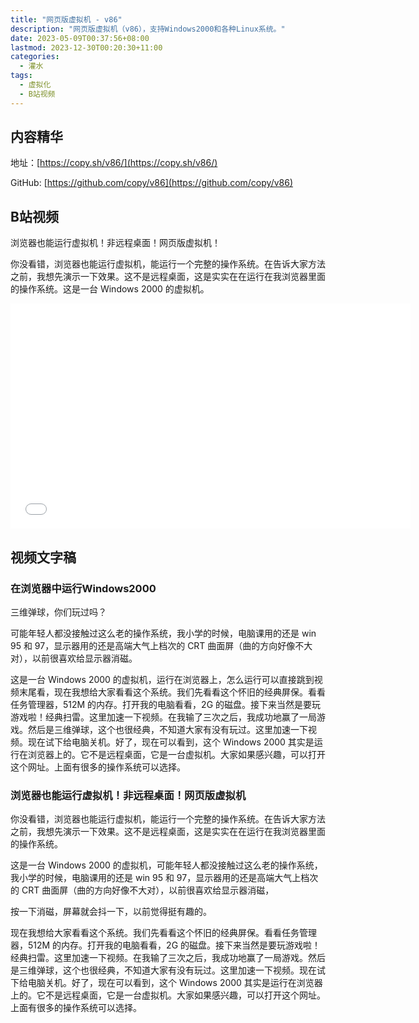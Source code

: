 ```yaml
---
title: "网页版虚拟机 - v86"
description: "网页版虚拟机（v86），支持Windows2000和各种Linux系统。"
date: 2023-05-09T00:37:56+08:00
lastmod: 2023-12-30T00:20:30+11:00
categories:
  - 灌水
tags:
  - 虚拟化
  - B站视频
---
```


## 内容精华

地址：[https://copy.sh/v86/](https://copy.sh/v86/)

GitHub: [https://github.com/copy/v86](https://github.com/copy/v86)

## B站视频

浏览器也能运行虚拟机！非远程桌面！网页版虚拟机！

你没看错，浏览器也能运行虚拟机，能运行一个完整的操作系统。在告诉大家方法之前，我想先演示一下效果。这不是远程桌面，这是实实在在运行在我浏览器里面的操作系统。这是一台 Windows 2000 的虚拟机。

<iframe style="height:360px;width:640px" src="//player.bilibili.com/player.html?aid=698405186&bvid=BV1Km4y1h7Mc&cid=1123059213&page=1&autoplay=0" scrolling="no" border="0" frameborder="no" framespacing="0" allowfullscreen="true"> </iframe>

## 视频文字稿

### 在浏览器中运行Windows2000

三维弹球，你们玩过吗？

可能年轻人都没接触过这么老的操作系统，我小学的时候，电脑课用的还是 win 95 和 97，显示器用的还是高端大气上档次的 CRT 曲面屏（曲的方向好像不大对），以前很喜欢给显示器消磁。

这是一台 Windows 2000 的虚拟机，运行在浏览器上，怎么运行可以直接跳到视频末尾看，现在我想给大家看看这个系统。我们先看看这个怀旧的经典屏保。看看任务管理器，512M 的内存。打开我的电脑看看，2G 的磁盘。接下来当然是要玩游戏啦！经典扫雷。这里加速一下视频。在我输了三次之后，我成功地赢了一局游戏。然后是三维弹球，这个也很经典，不知道大家有没有玩过。这里加速一下视频。现在试下给电脑关机。好了，现在可以看到，这个 Windows 2000 其实是运行在浏览器上的。它不是远程桌面，它是一台虚拟机。大家如果感兴趣，可以打开这个网址。上面有很多的操作系统可以选择。

### 浏览器也能运行虚拟机！非远程桌面！网页版虚拟机

你没看错，浏览器也能运行虚拟机，能运行一个完整的操作系统。在告诉大家方法之前，我想先演示一下效果。这不是远程桌面，这是实实在在运行在我浏览器里面的操作系统。

这是一台 Windows 2000 的虚拟机，可能年轻人都没接触过这么老的操作系统，我小学的时候，电脑课用的还是 win 95 和 97，显示器用的还是高端大气上档次的 CRT 曲面屏（曲的方向好像不大对），以前很喜欢给显示器消磁，

按一下消磁，屏幕就会抖一下，以前觉得挺有趣的。

现在我想给大家看看这个系统。我们先看看这个怀旧的经典屏保。看看任务管理器，512M 的内存。打开我的电脑看看，2G 的磁盘。接下来当然是要玩游戏啦！经典扫雷。这里加速一下视频。在我输了三次之后，我成功地赢了一局游戏。然后是三维弹球，这个也很经典，不知道大家有没有玩过。这里加速一下视频。现在试下给电脑关机。好了，现在可以看到，这个 Windows 2000 其实是运行在浏览器上的。它不是远程桌面，它是一台虚拟机。大家如果感兴趣，可以打开这个网址。上面有很多的操作系统可以选择。
